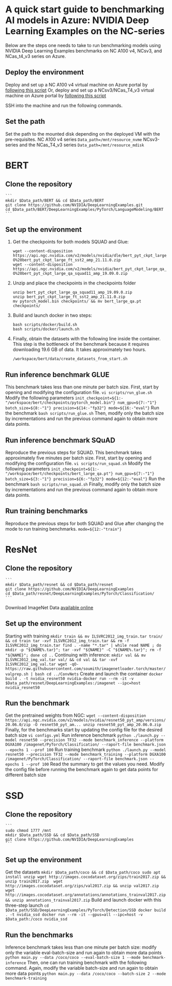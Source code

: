 # A quick start guide to benchmarking AI models in Azure: NVIDIA Deep Learning Examples on the NC-series
Below are the steps one needs to take to run benchmarking models using NVIDIA Deep Learning Examples benchmarks on NC A100 v4, NCsv3, and NCas_t4_v3 series on Azure.

## Deploy the environment
Deploy and set up a NC A100 v4 virtual machine on Azure portal by [following this script](https://techcommunity.microsoft.com/t5/azure-high-performance-computing/getting-started-with-the-nc-a100-v4-series/ba-p/3568843)
Or, deploy and set up a NCsv3/NCas_T4_v3 virtual machine on Azure portal by [following this script](https://techcommunity.microsoft.com/t5/azure-high-performance-computing/getting-started-with-the-ncsv3-series-and-ncas-t4-v3-series/ba-p/3568874#M148)

SSH into the machine and run the following commands.

## Set the path
Set the path to the mounted disk depending on the deployed VM with the pre-requisites.
NC A100 v4 series
    ```
    Data_path=/mnt/resource_nvme
    ```
NCsv3-series and the NCas_T4_v3 series
    ```
    Data_path=/mnt/resource_mdisk
    ```

# BERT
## Clone the repository
    ```
    mkdir $Data_path/BERT && cd $Data_path/BERT
    git clone https://github.com/NVIDIA/DeepLearningExamples.git
    cd $Data_path/BERT/DeepLearningExamples/PyTorch/LanguageModeling/BERT
    ```
## Set up the environment
1. Get the checkpoints for both models SQUAD and Glue:
    ```
    wget --content-disposition https://api.ngc.nvidia.com/v2/models/nvidia/dle/bert_pyt_ckpt_large_ft_sst2_amp/versions/21.11.0/zip%20-O%20bert_pyt_ckpt_large_ft_sst2_amp_21.11.0.zip
    wget --content-disposition https://api.ngc.nvidia.com/v2/models/nvidia/bert_pyt_ckpt_large_qa_squad11_amp/versions/19.09.0/zip%20-O%20bert_pyt_ckpt_large_qa_squad11_amp_19.09.0.zip
    ```
2. Unzip and place the checkpoints in the checkpoints folder
    ```
    unzip bert_pyt_ckpt_large_qa_squad11_amp_19.09.0.zip
    unzip bert_pyt_ckpt_large_ft_sst2_amp_21.11.0.zip
    mv pytorch_model.bin checkpoints/ && mv bert_large_qa.pt checkpoints/
    ```
3. Build and launch docker in two steps:
    ```
    bash scripts/docker/build.sh
    bash scripts/docker/launch.sh
    ```
4. Finally, obtain the datasets with the following line inside the container. This step is the bottleneck of the benchmark because it requires downloading 19.6 GB of data. It takes approximately two hours.
    ```
    /workspace/bert/data/create_datasets_from_start.sh
    ```
## Run inference benchmark GLUE
This benchmark takes less than one minute per batch size. First, start by opening and modifying the configuration file.
    ```
    vi scripts/run_glue.sh
    ```
Modify the following parameters
    ```
    init_checkpoint=${1:-"/workspace/bert/checkpoints/pytorch_model.bin"}
    num_gpu=${7:-"1"}
    batch_size=${8:-"1"}
    precision=${14:-"fp32"}
    mode=${16:-"eval"}
    ```
Run the benchmark
    ```
    bash scripts/run_glue.sh
    ```
Then, modify only the batch size by incrementations and run the previous command again to obtain more data points.

## Run inference benchmark SQuAD
Reproduce the previous steps for SQUAD. This benchmark takes approximately five minutes per batch size. First, start by opening and modifying the configuration file.
    ```
    vi scripts/run_squad.sh
    ```
Modify the following parameters
    ```
    init_checkpoint=${1:-"/workspace/bert/checkpoints/bert_large_qa.pt"}
    num_gpu=${7:-"1"}
    batch_size=${3:-"1"}
    precision=${6:-"fp32"}
    mode=${12:-"eval"}
    ```
Run the benchmark
    ```
    bash scripts/run_squad.sh
    ```
Finally, modify only the batch size by incrementations and run the previous command again to obtain more data points.
## Run training benchmarks
Reproduce the previous steps for both SQUAD and Glue after changing the mode to run training benchmarks.
    ```
    mode=${12:-"train"}
    ```

# ResNet
## Clone the repository
    ```
    mkdir $Data_path/resnet && cd $Data_path/resnet
    git clone https://github.com/NVIDIA/DeepLearningExamples
    cd $Data_path/resnet/DeepLearningExamples/PyTorch/Classification/
    ```
Download ImageNet Data [available online](https://image-net.org/download-images)

## Set up the environment
Starting with training
    ```
    mkdir train && mv ILSVRC2012_img_train.tar train/ && cd train
    tar -xvf ILSVRC2012_img_train.tar && rm -f ILSVRC2012_img_train.tar
    find . -name "*.tar" | while read NAME ; do mkdir -p "${NAME%.tar}"; tar -xvf "${NAME}" -C "${NAME%.tar}"; rm -f "${NAME}"; done
    cd ..
    ```
Continuing with inference:
    ```
    mkdir val && mv ILSVRC2012_img_val.tar val/ && cd val && tar -xvf ILSVRC2012_img_val.tar
    wget -qO- https://raw.githubusercontent.com/soumith/imagenetloader.torch/master/valprep.sh | bash
    cd ../ConvNets
    ```
Create and launch the container
    ```
    docker build . -t nvidia_resnet50
    nvidia-docker run --rm -it -v $Data_path/resnet/DeepLearningExamples:/imagenet --ipc=host nvidia_resnet50
    ```
## Run the benchmark
Get the pretrained weights from NGC:
    ```
    wget --content-disposition https://api.ngc.nvidia.com/v2/models/nvidia/resnet50_pyt_amp/versions/20.06.0/zip -O resnet50_pyt_am...
    unzip resnet50_pyt_amp_20.06.0.zip
    ```
Finally, for the benchmarks start by updating the config file for the desired batch size
    ```
    vi configs.yml
    ```
Run inference benchmark
    ```
    python ./launch.py --model resnet50 --precision TF32 --mode benchmark_inference --platform DGXA100 /imagenet/PyTorch/Classification/ --raport-file benchmark.json --epochs 1 --prof 100
    ```
Run training benchmark
    ```
    python ./launch.py --model resnet50 --precision TF32 --mode benchmark_training --platform DGXA100 /imagenet/PyTorch/Classification/ --raport-file benchmark.json --epochs 1 --prof 100
    ```
Read the summary to get the values you need. Modify the config file before running the benchmark again to get data points for different batch size

# SSD
## Clone the repository
    ```
    sudo chmod 1777 /mnt
    mkdir $Data_path/SSD && cd $Data_path/SSD
    git clone https://github.com/NVIDIA/DeepLearningExamples
    ```
## Set up the environment
Get the datasets
    ```
    mkdir $Data_path/coco && cd $Data_path/coco
    sudo apt install unzip
    wget http://images.cocodataset.org/zips/train2017.zip && unzip train2017.zip 
    wget http://images.cocodataset.org/zips/val2017.zip && unzip val2017.zip 
    wget http://images.cocodataset.org/annotations/annotations_trainval2017.zip && unzip annotations_trainval2017.zip
    ```
Build and launch docker with this three-step launch
    ```
    cd $Data_path/SSD/DeepLearningExamples/PyTorch/Detection/SSD
    docker build . -t nvidia_ssd
    docker run --rm -it --gpus=all --ipc=host -v $Data_path:/coco nvidia_ssd
    ```
## Run the benchmarks
Inference benchmark takes less than one minute per batch size: modify only the variable eval-batch-size and run again to obtain more data points
    ```
    python main.py --data /coco/coco --eval-batch-size 1 --mode benchmark-inference
    ```
Then, one can run training benchmark with the following command. Again, modify the variable batch-size and run again to obtain more data points
    ```
    python main.py --data /coco/coco --batch-size 2 --mode benchmark-training
    ```
